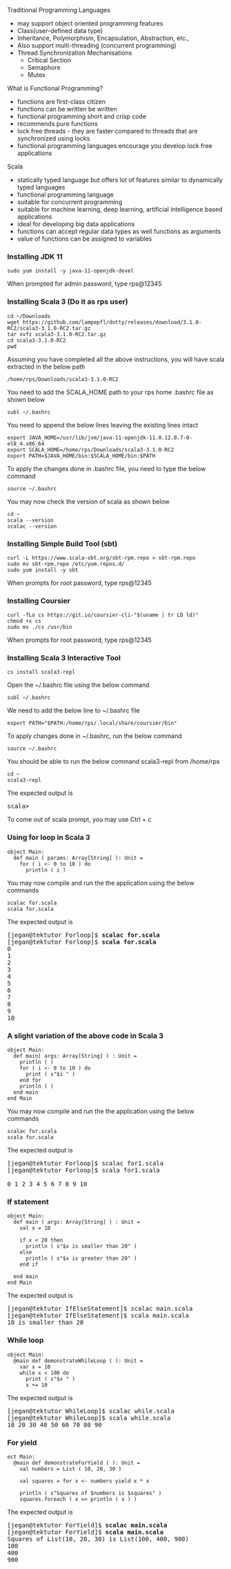 Traditional Programming Languages
- may support object oriented programming features
- Class(user-defined data type)
- Inheritance, Polymorphism, Encapsulation, Abstraction, etc.,
- Also support multi-threading (concurrent programming)
- Thread Synchronization Mechanisations
  - Critical Section
  - Semaphore
  - Mutex

What is Functional Programming?

- functions are first-class citizen
- functions can be written be written
- functional programming short and crisp code
- recommends pure functions
- lock free threads - they are faster compared to threads that are synchronized using locks
- functional programming languages encourage you develop lock free applications

Scala
 - statically typed language but offers lot of features similar to dynamically typed languages
 - functional programming language
 - suitable for concurrent programming
 - suitable for machine learning, deep learning, artificial intelligence based applications
 - ideal for developing big data applications
 - functions can accept regular data types as well functions as arguments
 - value of functions can be assigned to variables

### Installing JDK 11
```
sudo yum install -y java-11-openjdk-devel
```
When prompted for admin password, type rps@12345

### Installing Scala 3 (Do it as rps user)
```
cd ~/Downloads
wget https://github.com/lampepfl/dotty/releases/download/3.1.0-RC2/scala3-3.1.0-RC2.tar.gz
tar xvfz scala3-3.1.0-RC2.tar.gz
cd scala3-3.1.0-RC2
pwd
```
Assuming you have completed all the above instructions, you will have scala extracted in the below path
```
/home/rps/Downloads/scala3-3.1.0-RC2
```
You need to add the SCALA_HOME path to your rps home .bashrc file as shown below
```
subl ~/.bashrc
```
You need to append the below lines leaving the existing lines intact
```
export JAVA_HOME=/usr/lib/jvm/java-11-openjdk-11.0.12.0.7-0-el8_4.x86_64
export SCALA_HOME=/home/rps/Downloads/scala3-3.1.0-RC2
export PATH=$JAVA_HOME/bin:$SCALA_HOME/bin:$PATH
```

To apply the changes done in .bashrc file, you need to type the below command
```
source ~/.bashrc
```
You may now check the version of scala as shown below
```
cd ~
scala --version
scalac --version
```

### Installing Simple Build Tool (sbt)
```
curl -L https://www.scala-sbt.org/sbt-rpm.repo > sbt-rpm.repo
sudo mv sbt-rpm.repo /etc/yum.repos.d/
sudo yum install -y sbt
```
When prompts for root password, type rps@12345

### Installing Coursier
```
curl -fLo cs https://git.io/coursier-cli-"$(uname | tr LD ld)"
chmod +x cs
sudo mv ./cs /usr/bin
```
When prompts for root password, type rps@12345

### Installing Scala 3 Interactive Tool
```
cs install scala3-repl
```
Open the ~/.bashrc file using the below command
```
subl ~/.bashrc
```

We need to add the below line to ~/.bashrc file
```
export PATH="$PATH:/home/rps/.local/share/coursier/bin"
```

To apply changes done in ~/.bashrc, run the below command
```
source ~/.bashrc
```
You should be able to run the below command 
scala3-repl from /home/rps

```
cd ~
scala3-repl
```
The expected output is
<pre>
scala> 
</pre>
To come out of scala prompt, you may use Ctrl + c

### Using for loop in Scala 3
```
object Main:
  def main ( params: Array[String] ): Unit =
    for ( i <- 0 to 10 ) do
      println ( i )
```
You may now compile and run the the application using the below commands
```
scalac for.scala
scala for.scala
```

The expected output is
<pre>
[jegan@tektutor Forloop]$ <b>scalac for.scala</b>
[jegan@tektutor Forloop]$ <b>scala for.scala</b>
0
1
2
3
4
5
6
7
8
9
10
</pre>

### A slight variation of the above code in Scala 3
```
object Main:
  def main( args: Array[String] ) : Unit =
    println ( )
    for ( i <- 0 to 10 ) do
      print ( s"$i " )
    end for
    println ( )
  end main
end Main
```
You may now compile and run the the application using the below commands
```
scalac for.scala
scala for.scala
```

The expected output is
<pre>
[jegan@tektutor Forloop]$ scalac for1.scala 
[jegan@tektutor Forloop]$ scala for1.scala 

0 1 2 3 4 5 6 7 8 9 10 
</pre>

### If statement
```
object Main:
  def main ( args: Array[String] ) : Unit =
    val x = 10

    if x < 20 then
      println ( s"$x is smaller than 20" )
    else
      println ( s"$x is greater than 20" )
    end if

  end main
end Main
```
The expected output is
<pre>
[jegan@tektutor IfElseStatement]$ scalac main.scala 
[jegan@tektutor IfElseStatement]$ scala main.scala 
10 is smaller than 20
</pre>

### While loop
```
object Main:
  @main def demonstrateWhileLoop ( ): Unit =
    var x = 10
    while x < 100 do
      print ( s"$x " )
      x += 10
```
The expected output is
<pre>
[jegan@tektutor WhileLoop]$ scalac while.scala 
[jegan@tektutor WhileLoop]$ scala while.scala 
10 20 30 40 50 60 70 80 90
</pre>

### For yield
```
ect Main:
  @main def demonstrateForYield ( ): Unit =
    val numbers = List ( 10, 20, 30 )
    
    val squares = for x <- numbers yield x * x
    
    println ( s"Squares of $numbers is $squares" )
    squares.foreach ( x => println ( x ) )
```

The expected output is
<pre>
[jegan@tektutor ForYield]$ <b>scalac main.scala</b>
[jegan@tektutor ForYield]$ <b>scala main.scala</b>
Squares of List(10, 20, 30) is List(100, 400, 900)
100
400
900
</pre>
